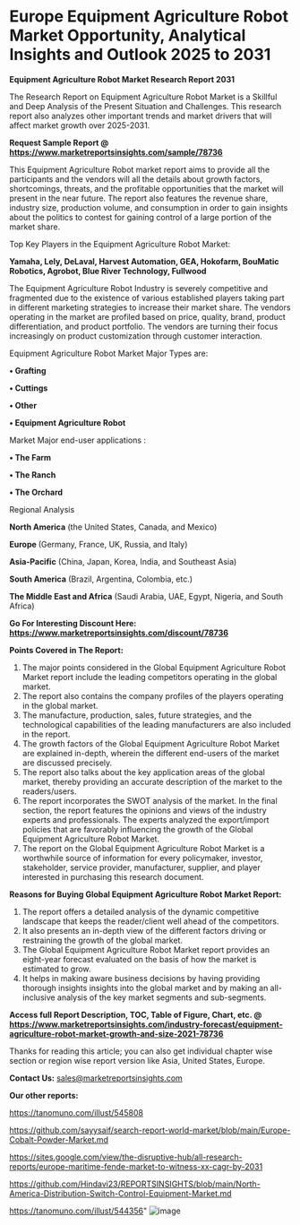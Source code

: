# Europe Equipment Agriculture Robot Market Opportunity, Analytical Insights and Outlook 2025 to 2031

<strong>Equipment Agriculture Robot Market Research Report 2031</strong>

The Research Report on Equipment Agriculture Robot Market is a Skillful and Deep Analysis of the Present Situation and Challenges. This research report also analyzes other important trends and market drivers that will affect market growth over 2025-2031.

<strong>Request Sample Report @ <a href=https://www.marketreportsinsights.com/sample/78736>https://www.marketreportsinsights.com/sample/78736</a></strong>

This Equipment Agriculture Robot market report aims to provide all the participants and the vendors will all the details about growth factors, shortcomings, threats, and the profitable opportunities that the market will present in the near future. The report also features the revenue share, industry size, production volume, and consumption in order to gain insights about the politics to contest for gaining control of a large portion of the market share.

Top Key Players in the Equipment Agriculture Robot Market:

<strong>Yamaha, Lely, DeLaval, Harvest Automation, GEA, Hokofarm, BouMatic Robotics, Agrobot, Blue River Technology, Fullwood</strong>

The Equipment Agriculture Robot Industry is severely competitive and fragmented due to the existence of various established players taking part in different marketing strategies to increase their market share. The vendors operating in the market are profiled based on price, quality, brand, product differentiation, and product portfolio. The vendors are turning their focus increasingly on product customization through customer interaction.

Equipment Agriculture Robot Market Major Types are:

<strong>• Grafting

• Cuttings

• Other

• Equipment Agriculture Robot</strong>

Market Major end-user applications :

<strong>• The Farm

• The Ranch

• The Orchard</strong>

Regional Analysis

</u><strong><b>North America</b></strong> (the United States, Canada, and Mexico)

<strong><b>Europe </b></strong>(Germany, France, UK, Russia, and Italy)

<strong><b>Asia-Pacific</b></strong> (China, Japan, Korea, India, and Southeast Asia)

<strong><b>South America</b></strong> (Brazil, Argentina, Colombia, etc.)

<strong><b>The Middle East and Africa</b></strong> (Saudi Arabia, UAE, Egypt, Nigeria, and South Africa)

<strong>Go For Interesting Discount Here: <a href=https://www.marketreportsinsights.com/discount/78736>https://www.marketreportsinsights.com/discount/78736</a></strong>

<strong>Points Covered in The Report:</strong>
<ol>
  <li>The major points considered in the Global Equipment Agriculture Robot Market report include the leading competitors operating in the global market.</li>
  <li>The report also contains the company profiles of the players operating in the global market.</li>
  <li>The manufacture, production, sales, future strategies, and the technological capabilities of the leading manufacturers are also included in the report.</li>
  <li>The growth factors of the Global Equipment Agriculture Robot Market are explained in-depth, wherein the different end-users of the market are discussed precisely.</li>
  <li>The report also talks about the key application areas of the global market, thereby providing an accurate description of the market to the readers/users.</li>
  <li>The report incorporates the SWOT analysis of the market. In the final section, the report features the opinions and views of the industry experts and professionals. The experts analyzed the export/import policies that are favorably influencing the growth of the Global Equipment Agriculture Robot Market.</li>
  <li>The report on the Global Equipment Agriculture Robot Market is a worthwhile source of information for every policymaker, investor, stakeholder, service provider, manufacturer, supplier, and player interested in purchasing this research document.</li>
</ol>
<strong>Reasons for Buying Global Equipment Agriculture Robot Market Report:</strong>

<ol>
  <li>The report offers a detailed analysis of the dynamic competitive landscape that keeps the reader/client well ahead of the competitors.</li>
  <li>It also presents an in-depth view of the different factors driving or restraining the growth of the global market.</li>
  <li>The Global Equipment Agriculture Robot Market report provides an eight-year forecast evaluated on the basis of how the market is estimated to grow.</li>
  <li>It helps in making aware business decisions by having providing thorough insights insights into the global market and by making an all-inclusive analysis of the key market segments and sub-segments.</li>
</ol>
<strong>Access full Report Description, TOC, Table of Figure, Chart, etc. @ <a href=https://www.marketreportsinsights.com/industry-forecast/equipment-agriculture-robot-market-growth-and-size-2021-78736>https://www.marketreportsinsights.com/industry-forecast/equipment-agriculture-robot-market-growth-and-size-2021-78736</a></strong>


Thanks for reading this article; you can also get individual chapter wise section or region wise report version like Asia, United States, Europe.

<strong>Contact Us:</strong>
sales@marketreportsinsights.com

<strong>Our other reports:</strong>

<a href=https://tanomuno.com/illust/545808>https://tanomuno.com/illust/545808</a>

<a href=https://github.com/sayysaif/search-report-world-market/blob/main/Europe-Cobalt-Powder-Market.md>https://github.com/sayysaif/search-report-world-market/blob/main/Europe-Cobalt-Powder-Market.md</a>

<a href=https://sites.google.com/view/the-disruptive-hub/all-research-reports/europe-maritime-fende-market-to-witness-xx-cagr-by-2031>https://sites.google.com/view/the-disruptive-hub/all-research-reports/europe-maritime-fende-market-to-witness-xx-cagr-by-2031</a>

<a href=https://github.com/Hindavi23/REPORTSINSIGHTS/blob/main/North-America-Distribution-Switch-Control-Equipment-Market.md>https://github.com/Hindavi23/REPORTSINSIGHTS/blob/main/North-America-Distribution-Switch-Control-Equipment-Market.md</a>

<a href=https://tanomuno.com/illust/544356>https://tanomuno.com/illust/544356</a>"
![image](https://github.com/user-attachments/assets/d218175d-345f-4006-be13-311f5b7d6554)
